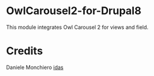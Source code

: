 # OwlCarousel2-for-Drupal8
This module integrates Owl Carousel 2 for views and field.

# Credits
Daniele Monchiero [idas](https://www.drupal.org/u/idas)
